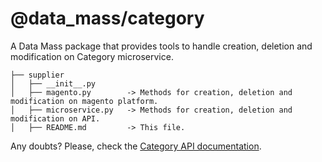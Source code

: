 # @data_mass/category
A Data Mass package that provides tools to handle creation, deletion and modification on Category microservice.

```
├── supplier
│   ├── __init__.py
│   ├── magento.py        -> Methods for creation, deletion and modification on magento platform.
│   ├── microservice.py   -> Methods for creation, deletion and modification on API.
│   ├── README.md         -> This file.
```
Any doubts? Please, check the [Category API documentation](https://ab-inbev.atlassian.net/wiki/spaces/PKB/pages/1109065907/Category+Service).
